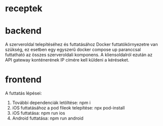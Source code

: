 # receptek

# backend

A szerveroldal telepítéséhez és futtatásához Docker futtatókörnyezetre van szükség, ez esetben egy egyszerű docker compose up paranccsal futtatható az összes szerveroldali komponens. A kliensoldalról ezután az API gateway konténerének IP címére kell küldeni a kéréseket.

# frontend

A futtatás lépései:
1. További dependenciák letöltése: npm i
2. iOS futtatásához a pod fileok telepítése: npx pod-install
3. iOS futtatása: npm run ios
4. Android futtatása: npm run android

